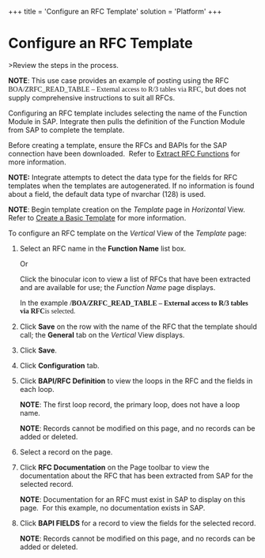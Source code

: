 +++
title = 'Configure an RFC Template'
solution = 'Platform'
+++

# Configure an RFC Template

<span id="Post Data using an RFC Steps" class="popUpLink">\>Review the
steps in the process. </span>

<span style="font-weight: bold;">NOTE</span>: This use case provides an
example of posting using the RFC
<span style="font-family: &#39;Times New Roman&#39;, serif;">BOA/ZRFC\_READ\_TABLE
– External access to R/3 tables via RFC</span>, but does not supply
comprehensive instructions to suit all RFCs.

Configuring an RFC template includes selecting the name of the Function
Module in SAP. Integrate then pulls the definition of the Function
Module from SAP to complete the template.

Before creating a template, ensure the RFCs and BAPIs for the SAP
connection have been downloaded.  Refer to [Extract RFC
Functions](../Config/Extract_RFC_Functions.htm) for more information.

<span style="font-weight: bold;">NOTE:</span> Integrate attempts to
detect the data type for the fields for RFC templates when the templates
are autogenerated. If no information is found about a field, the default
data type of nvarchar (128) is used.

**NOTE**: Begin template creation on the *Template* page in *Horizontal*
View. Refer to [Create a Basic Template](Create_a_Basic_Template.htm)
for more information.

To configure an RFC template on the *Vertical* View of the *Template*
page:

1.  Select an RFC name in the **Function Name** list box.
    
    Or
    
    Click the binocular icon to view a list of RFCs that have been
    extracted and are available for use; the *Function Name* page
    displays.
    
    In the example
    <span style="font-family: &#39;Times New Roman&#39;, serif;font-weight: bold;">/BOA/ZRFC\_READ\_TABLE
    – External access to R/3 tables via
    RFC</span><span style="font-family: &#39;Times New Roman&#39;, serif;">is
    selected.</span>

2.  Click **Save** on the row with the name of the RFC that the template
    should call; the **General** tab on the *Vertical* View displays.

3.  Click **Save**.

4.  Click **Configuration** tab.

5.  Click **BAPI/RFC Definition** to view the loops in the RFC and the
    fields in each loop. 
    
    **NOTE**: The first loop record, the primary loop, does not have a
    loop name.
    
    **NOTE**: Records cannot be modified on this page, and no records
    can be added or deleted.

6.  Select a record on the page.

7.  Click **RFC Documentation** on the Page toolbar to view the
    documentation about the RFC that has been extracted from SAP for the
    selected record.
    
    **NOTE**: Documentation for an RFC must exist in SAP to display on
    this page.  For this example, no documentation exists in SAP.

8.  Click **BAPI FIELDS** for a record to view the fields for the
    selected record.
    
    **NOTE**: Records cannot be modified on this page, and no records
    can be added or deleted.
